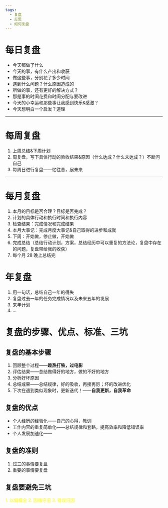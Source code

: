 ```yaml
---
tags:
  - 复盘
  - 反思
  - 如何复盘
---
```

# 每日复盘
- 今天都做了什么
- 今天的事，有什么产出和收获
- 做这些事，分别花了多少时间
- 遇到什么问题？什么原因造成的
- 所做的事，还有更好的解决方式？
- 那是事的时间花费和时间分配与要改进
- 今天的小幸运和那些事让我感到快乐&感激？
- 今天想明白一个启发？道理

---
# 每周复盘
1. 上周总结&下周计划
2. 周复盘，写下具体行动的验收结果&原因（什么达成？什么未达成？）不断问自己
3. 每周日进行复盘——忆往昔，展未来
---
# 每月复盘
1. 本月的目标是否合理？目标是否完成？
2. 计划的具体行动和执行时间和执行内容
3. 检查结果：完成情况和完成结果
4. 本月大事记：完成月度大事记&自己取得的进步和成就
5. 下周：开始做，停止做，开始做
6. 完成总结（总结行动计划，方案，总结经历中可以重复的方法论，复盘中存在的问题，复盘带给我的收获）
7. 每个月 28 晚上总结完
# 年复盘
1. 用一句话，总结自己一年的得失
2. 复盘过去一年的任务完成情况以及未来五年的发展
3. 来年计划
4. ...
# 复盘的步骤、优点、标准、三坑
## 复盘的基本步骤
1. 回顾整个过程——**趁热打铁，过电影**
2. 评估结果——总结做得好的地方，做的不好的地方
3. 分析好坏原因
4. 总结成果——总结规律，好的吸收，再接再厉；坏的改进优化
5. 下次在遇到类似现象时，更新迭代！——**自我更新，自我革命**
## 复盘的优点 
- 个人经历的经验化——自己的心得，教训
- 工作内容的重复简单化——总结规律和套路，提高效率和降低错误率
- 个人发展加速化——
## 复盘的准则
1. 过三的事情要复盘
2. 重要的事情要复盘
## 复盘要避免三坑
<font color="#ffff00">1. 以偏概全</font>
<font color="#ffff00">2. 因循守旧</font>
<font color="#ffff00">3. 错误归因</font>

